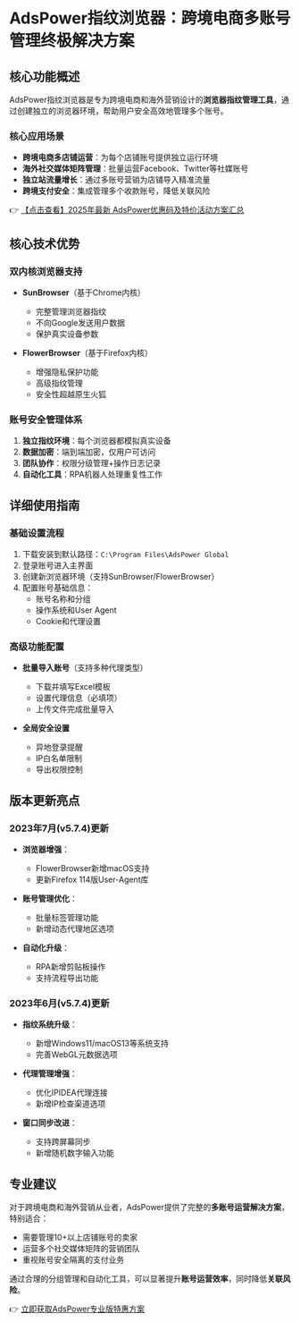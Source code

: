 # AdsPower指纹浏览器：跨境电商多账号管理终极解决方案

## 核心功能概述

AdsPower指纹浏览器是专为跨境电商和海外营销设计的**浏览器指纹管理工具**，通过创建独立的浏览器环境，帮助用户安全高效地管理多个账号。

### 核心应用场景
- **跨境电商多店铺运营**：为每个店铺账号提供独立运行环境
- **海外社交媒体矩阵管理**：批量运营Facebook、Twitter等社媒账号
- **独立站流量增长**：通过多账号营销为店铺导入精准流量
- **跨境支付安全**：集成管理多个收款账号，降低关联风险

👉 [【点击查看】2025年最新 AdsPower优惠码及特价活动方案汇总](https://bit.ly/adspower_free)

## 核心技术优势

### 双内核浏览器支持
- **SunBrowser**（基于Chrome内核）
  - 完整管理浏览器指纹
  - 不向Google发送用户数据
  - 保护真实设备参数

- **FlowerBrowser**（基于Firefox内核）
  - 增强隐私保护功能
  - 高级指纹管理
  - 安全性超越原生火狐

### 账号安全管理体系
1. **独立指纹环境**：每个浏览器都模拟真实设备
2. **数据加密**：端到端加密，仅用户可访问
3. **团队协作**：权限分级管理+操作日志记录
4. **自动化工具**：RPA机器人处理重复性工作

## 详细使用指南

### 基础设置流程
1. 下载安装到默认路径：`C:\Program Files\AdsPower Global`
2. 登录账号进入主界面
3. 创建新浏览器环境（支持SunBrowser/FlowerBrowser）
4. 配置账号基础信息：
   - 账号名称和分组
   - 操作系统和User Agent
   - Cookie和代理设置

### 高级功能配置
- **批量导入账号**（支持多种代理类型）
  - 下载并填写Excel模板
  - 设置代理信息（必填项）
  - 上传文件完成批量导入

- **全局安全设置**
  - 异地登录提醒
  - IP白名单限制
  - 导出权限控制

## 版本更新亮点

### 2023年7月(v5.7.4)更新
- **浏览器增强**：
  - FlowerBrowser新增macOS支持
  - 更新Firefox 114版User-Agent库

- **账号管理优化**：
  - 批量标签管理功能
  - 新增动态代理地区选项

- **自动化升级**：
  - RPA新增剪贴板操作
  - 支持流程导出功能

### 2023年6月(v5.7.4)更新
- **指纹系统升级**：
  - 新增Windows11/macOS13等系统支持
  - 完善WebGL元数据选项

- **代理管理增强**：
  - 优化IPIDEA代理连接
  - 新增IP检查渠道选项

- **窗口同步改进**：
  - 支持跨屏幕同步
  - 新增随机数字输入功能

## 专业建议

对于跨境电商和海外营销从业者，AdsPower提供了完整的**多账号运营解决方案**，特别适合：
- 需要管理10+以上店铺账号的卖家
- 运营多个社交媒体矩阵的营销团队
- 重视账号安全隔离的支付业务

通过合理的分组管理和自动化工具，可以显著提升**账号运营效率**，同时降低**关联风险**。

👉 [立即获取AdsPower专业版特惠方案](https://bit.ly/adspower_free)